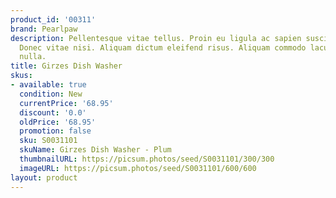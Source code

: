 ```yaml
---
product_id: '00311'
brand: Pearlpaw
description: Pellentesque vitae tellus. Proin eu ligula ac sapien suscipit blandit.
  Donec vitae nisi. Aliquam dictum eleifend risus. Aliquam commodo lacus sit amet
  nulla.
title: Girzes Dish Washer
skus:
- available: true
  condition: New
  currentPrice: '68.95'
  discount: '0.0'
  oldPrice: '68.95'
  promotion: false
  sku: S0031101
  skuName: Girzes Dish Washer - Plum
  thumbnailURL: https://picsum.photos/seed/S0031101/300/300
  imageURL: https://picsum.photos/seed/S0031101/600/600
layout: product
---
```

